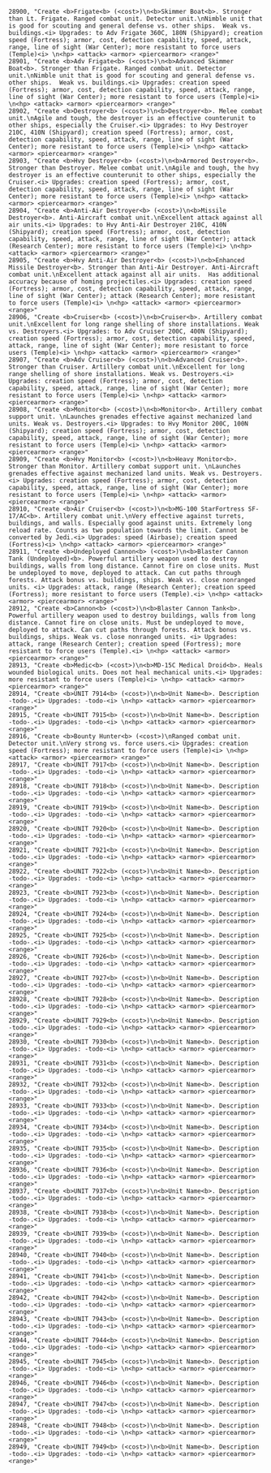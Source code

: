 ﻿```text
28900, "Create <b>Frigate<b> (<cost>)\n<b>Skimmer Boat<b>. Stronger than Lt. Frigate. Ranged combat unit. Detector unit.\nNimble unit that is good for scouting and general defense vs. other ships.  Weak vs. buildings.<i> Upgrades: to Adv Frigate 360C, 180N (Shipyard); creation speed (Fortress); armor, cost, detection capability, speed, attack, range, line of sight (War Center); more resistant to force users (Temple)<i> \n<hp> <attack> <armor> <piercearmor> <range>"
28901, "Create <b>Adv Frigate<b> (<cost>)\n<b>Advanced Skimmer Boat<b>. Stronger than Frigate. Ranged combat unit. Detector unit.\nNimble unit that is good for scouting and general defense vs. other ships.  Weak vs. buildings.<i> Upgrades: creation speed (Fortress); armor, cost, detection capability, speed, attack, range, line of sight (War Center); more resistant to force users (Temple)<i> \n<hp> <attack> <armor> <piercearmor> <range>"
28902, "Create <b>Destroyer<b> (<cost>)\n<b>Destroyer<b>. Melee combat unit.\nAgile and tough, the destroyer is an effective counterunit to other ships, especially the Cruiser.<i> Upgrades: to Hvy Destroyer 210C, 410N (Shipyard); creation speed (Fortress); armor, cost, detection capability, speed, attack, range, line of sight (War Center); more resistant to force users (Temple)<i> \n<hp> <attack> <armor> <piercearmor> <range>"
28903, "Create <b>Hvy Destroyer<b> (<cost>)\n<b>Armored Destroyer<b>. Stronger than Destroyer. Melee combat unit.\nAgile and tough, the hvy destroyer is an effective counterunit to other ships, especially the Cruiser.<i> Upgrades: creation speed (Fortress); armor, cost, detection capability, speed, attack, range, line of sight (War Center); more resistant to force users (Temple)<i> \n<hp> <attack> <armor> <piercearmor> <range>"
28904, "Create <b>Anti-Air Destroyer<b> (<cost>)\n<b>Missile Destroyer<b>. Anti-Aircraft combat unit.\nExcellent attack against all air units.<i> Upgrades: to Hvy Anti-Air Destroyer 210C, 410N (Shipyard); creation speed (Fortress); armor, cost, detection capability, speed, attack, range, line of sight (War Center); attack (Research Center); more resistant to force users (Temple)<i> \n<hp> <attack> <armor> <piercearmor> <range>"
28905, "Create <b>Hvy Anti-Air Destroyer<b> (<cost>)\n<b>Enhanced Missile Destroyer<b>. Stronger than Anti-Air Destroyer. Anti-Aircraft combat unit.\nExcellent attack against all air units.  Has additional accuracy because of homing projectiles.<i> Upgrades: creation speed (Fortress); armor, cost, detection capability, speed, attack, range, line of sight (War Center); attack (Research Center); more resistant to force users (Temple)<i> \n<hp> <attack> <armor> <piercearmor> <range>"
28906, "Create <b>Cruiser<b> (<cost>)\n<b>Cruiser<b>. Artillery combat unit.\nExcellent for long range shelling of shore installations. Weak vs. Destroyers.<i> Upgrades: to Adv Cruiser 200C, 400N (Shipyard); creation speed (Fortress); armor, cost, detection capability, speed, attack, range, line of sight (War Center); more resistant to force users (Temple)<i> \n<hp> <attack> <armor> <piercearmor> <range>"
28907, "Create <b>Adv Cruiser<b> (<cost>)\n<b>Advanced Cruiser<b>. Stronger than Cruiser. Artillery combat unit.\nExcellent for long range shelling of shore installations. Weak vs. Destroyers.<i> Upgrades: creation speed (Fortress); armor, cost, detection capability, speed, attack, range, line of sight (War Center); more resistant to force users (Temple)<i> \n<hp> <attack> <armor> <piercearmor> <range>"
28908, "Create <b>Monitor<b> (<cost>)\n<b>Monitor<b>. Artillery combat support unit. \nLaunches grenades effective against mechanized land units. Weak vs. Destroyers.<i> Upgrades: to Hvy Monitor 200C, 100N (Shipyard); creation speed (Fortress); armor, cost, detection capability, speed, attack, range, line of sight (War Center); more resistant to force users (Temple)<i> \n<hp> <attack> <armor> <piercearmor> <range>"
28909, "Create <b>Hvy Monitor<b> (<cost>)\n<b>Heavy Monitor<b>. Stronger than Monitor. Artillery combat support unit. \nLaunches grenades effective against mechanized land units. Weak vs. Destroyers.<i> Upgrades: creation speed (Fortress); armor, cost, detection capability, speed, attack, range, line of sight (War Center); more resistant to force users (Temple)<i> \n<hp> <attack> <armor> <piercearmor> <range>"
28910, "Create <b>Air Cruiser<b> (<cost>)\n<b>MG-100 StarFortress SF-17/AC<b>. Artillery combat unit.\nVery effective against turrets, buildings, and walls. Especially good against units. Extremely long reload rate. Counts as two population towards the limit. Cannot be converted by Jedi.<i> Upgrades: speed (Airbase); creation speed (Fortress)<i> \n<hp> <attack> <armor> <piercearmor> <range>"
28911, "Create <b>Undeployed Cannon<b> (<cost>)\n<b>Blaster Cannon Tank (Undeployed)<b>. Powerful artillery weapon used to destroy buildings, walls from long distance. Cannot fire on close units. Must be undeployed to move, deployed to attack. Can cut paths through forests. Attack bonus vs. buildings, ships. Weak vs. close nonranged units. <i> Upgrades: attack, range (Research Center); creation speed (Fortress); more resistant to force users (Temple).<i> \n<hp> <attack> <armor> <piercearmor> <range>"
28912, "Create <b>Cannon<b> (<cost>)\n<b>Blaster Cannon Tank<b>. Powerful artillery weapon used to destroy buildings, walls from long distance. Cannot fire on close units. Must be undeployed to move, deployed to attack. Can cut paths through forests. Attack bonus vs. buildings, ships. Weak vs. close nonranged units. <i> Upgrades: attack, range (Research Center); creation speed (Fortress); more resistant to force users (Temple).<i> \n<hp> <attack> <armor> <piercearmor> <range>"
28913, "Create <b>Medic<b> (<cost>)\n<b>MD-15C Medical Droid<b>. Heals wounded biological units. Does not heal mechanical units.<i> Upgrades: more resistant to force users (Temple)<i> \n<hp> <attack> <armor> <piercearmor> <range>"
28914, "Create <b>UNIT 7914<b> (<cost>)\n<b>Unit Name<b>. Description -todo-.<i> Upgrades: -todo-<i> \n<hp> <attack> <armor> <piercearmor> <range>"
28915, "Create <b>UNIT 7915<b> (<cost>)\n<b>Unit Name<b>. Description -todo-.<i> Upgrades: -todo-<i> \n<hp> <attack> <armor> <piercearmor> <range>"
28916, "Create <b>Bounty Hunter<b> (<cost>)\nRanged combat unit. Detector unit.\nVery strong vs. force users.<i> Upgrades: creation speed (Fortress); more resistant to force users (Temple)<i> \n<hp> <attack> <armor> <piercearmor> <range>"
28917, "Create <b>UNIT 7917<b> (<cost>)\n<b>Unit Name<b>. Description -todo-.<i> Upgrades: -todo-<i> \n<hp> <attack> <armor> <piercearmor> <range>"
28918, "Create <b>UNIT 7918<b> (<cost>)\n<b>Unit Name<b>. Description -todo-.<i> Upgrades: -todo-<i> \n<hp> <attack> <armor> <piercearmor> <range>"
28919, "Create <b>UNIT 7919<b> (<cost>)\n<b>Unit Name<b>. Description -todo-.<i> Upgrades: -todo-<i> \n<hp> <attack> <armor> <piercearmor> <range>"
28920, "Create <b>UNIT 7920<b> (<cost>)\n<b>Unit Name<b>. Description -todo-.<i> Upgrades: -todo-<i> \n<hp> <attack> <armor> <piercearmor> <range>"
28921, "Create <b>UNIT 7921<b> (<cost>)\n<b>Unit Name<b>. Description -todo-.<i> Upgrades: -todo-<i> \n<hp> <attack> <armor> <piercearmor> <range>"
28922, "Create <b>UNIT 7922<b> (<cost>)\n<b>Unit Name<b>. Description -todo-.<i> Upgrades: -todo-<i> \n<hp> <attack> <armor> <piercearmor> <range>"
28923, "Create <b>UNIT 7923<b> (<cost>)\n<b>Unit Name<b>. Description -todo-.<i> Upgrades: -todo-<i> \n<hp> <attack> <armor> <piercearmor> <range>"
28924, "Create <b>UNIT 7924<b> (<cost>)\n<b>Unit Name<b>. Description -todo-.<i> Upgrades: -todo-<i> \n<hp> <attack> <armor> <piercearmor> <range>"
28925, "Create <b>UNIT 7925<b> (<cost>)\n<b>Unit Name<b>. Description -todo-.<i> Upgrades: -todo-<i> \n<hp> <attack> <armor> <piercearmor> <range>"
28926, "Create <b>UNIT 7926<b> (<cost>)\n<b>Unit Name<b>. Description -todo-.<i> Upgrades: -todo-<i> \n<hp> <attack> <armor> <piercearmor> <range>"
28927, "Create <b>UNIT 7927<b> (<cost>)\n<b>Unit Name<b>. Description -todo-.<i> Upgrades: -todo-<i> \n<hp> <attack> <armor> <piercearmor> <range>"
28928, "Create <b>UNIT 7928<b> (<cost>)\n<b>Unit Name<b>. Description -todo-.<i> Upgrades: -todo-<i> \n<hp> <attack> <armor> <piercearmor> <range>"
28929, "Create <b>UNIT 7929<b> (<cost>)\n<b>Unit Name<b>. Description -todo-.<i> Upgrades: -todo-<i> \n<hp> <attack> <armor> <piercearmor> <range>"
28930, "Create <b>UNIT 7930<b> (<cost>)\n<b>Unit Name<b>. Description -todo-.<i> Upgrades: -todo-<i> \n<hp> <attack> <armor> <piercearmor> <range>"
28931, "Create <b>UNIT 7931<b> (<cost>)\n<b>Unit Name<b>. Description -todo-.<i> Upgrades: -todo-<i> \n<hp> <attack> <armor> <piercearmor> <range>"
28932, "Create <b>UNIT 7932<b> (<cost>)\n<b>Unit Name<b>. Description -todo-.<i> Upgrades: -todo-<i> \n<hp> <attack> <armor> <piercearmor> <range>"
28933, "Create <b>UNIT 7933<b> (<cost>)\n<b>Unit Name<b>. Description -todo-.<i> Upgrades: -todo-<i> \n<hp> <attack> <armor> <piercearmor> <range>"
28934, "Create <b>UNIT 7934<b> (<cost>)\n<b>Unit Name<b>. Description -todo-.<i> Upgrades: -todo-<i> \n<hp> <attack> <armor> <piercearmor> <range>"
28935, "Create <b>UNIT 7935<b> (<cost>)\n<b>Unit Name<b>. Description -todo-.<i> Upgrades: -todo-<i> \n<hp> <attack> <armor> <piercearmor> <range>"
28936, "Create <b>UNIT 7936<b> (<cost>)\n<b>Unit Name<b>. Description -todo-.<i> Upgrades: -todo-<i> \n<hp> <attack> <armor> <piercearmor> <range>"
28937, "Create <b>UNIT 7937<b> (<cost>)\n<b>Unit Name<b>. Description -todo-.<i> Upgrades: -todo-<i> \n<hp> <attack> <armor> <piercearmor> <range>"
28938, "Create <b>UNIT 7938<b> (<cost>)\n<b>Unit Name<b>. Description -todo-.<i> Upgrades: -todo-<i> \n<hp> <attack> <armor> <piercearmor> <range>"
28939, "Create <b>UNIT 7939<b> (<cost>)\n<b>Unit Name<b>. Description -todo-.<i> Upgrades: -todo-<i> \n<hp> <attack> <armor> <piercearmor> <range>"
28940, "Create <b>UNIT 7940<b> (<cost>)\n<b>Unit Name<b>. Description -todo-.<i> Upgrades: -todo-<i> \n<hp> <attack> <armor> <piercearmor> <range>"
28941, "Create <b>UNIT 7941<b> (<cost>)\n<b>Unit Name<b>. Description -todo-.<i> Upgrades: -todo-<i> \n<hp> <attack> <armor> <piercearmor> <range>"
28942, "Create <b>UNIT 7942<b> (<cost>)\n<b>Unit Name<b>. Description -todo-.<i> Upgrades: -todo-<i> \n<hp> <attack> <armor> <piercearmor> <range>"
28943, "Create <b>UNIT 7943<b> (<cost>)\n<b>Unit Name<b>. Description -todo-.<i> Upgrades: -todo-<i> \n<hp> <attack> <armor> <piercearmor> <range>"
28944, "Create <b>UNIT 7944<b> (<cost>)\n<b>Unit Name<b>. Description -todo-.<i> Upgrades: -todo-<i> \n<hp> <attack> <armor> <piercearmor> <range>"
28945, "Create <b>UNIT 7945<b> (<cost>)\n<b>Unit Name<b>. Description -todo-.<i> Upgrades: -todo-<i> \n<hp> <attack> <armor> <piercearmor> <range>"
28946, "Create <b>UNIT 7946<b> (<cost>)\n<b>Unit Name<b>. Description -todo-.<i> Upgrades: -todo-<i> \n<hp> <attack> <armor> <piercearmor> <range>"
28947, "Create <b>UNIT 7947<b> (<cost>)\n<b>Unit Name<b>. Description -todo-.<i> Upgrades: -todo-<i> \n<hp> <attack> <armor> <piercearmor> <range>"
28948, "Create <b>UNIT 7948<b> (<cost>)\n<b>Unit Name<b>. Description -todo-.<i> Upgrades: -todo-<i> \n<hp> <attack> <armor> <piercearmor> <range>"
28949, "Create <b>UNIT 7949<b> (<cost>)\n<b>Unit Name<b>. Description -todo-.<i> Upgrades: -todo-<i> \n<hp> <attack> <armor> <piercearmor> <range>"
```